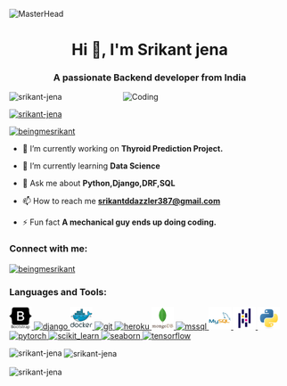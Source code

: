 ![MasterHead](https://visme.co/blog/wp-content/uploads/2019/10/animated-presentation-software-header-wide.gif)
<h1 align="center">Hi 👋, I'm Srikant jena</h1>
<h3 align="center">A passionate Backend developer from India</h3>
<img align="right" alt="Coding" width="300" src="https://i.pinimg.com/originals/91/90/8a/91908ad2f9aef293ed840739a291e9db.gif">

<p align="left"> <img src="https://komarev.com/ghpvc/?username=srikant-jena&label=Profile%20views&color=0e75b6&style=flat" alt="srikant-jena" /> </p>

<p align="left"> <a href="https://github.com/ryo-ma/github-profile-trophy"><img src="https://github-profile-trophy.vercel.app/?username=srikant-jena" alt="srikant-jena" /></a> </p>

<p align="left"> <a href="https://twitter.com/beingmesrikant" target="blank"><img src="https://img.shields.io/twitter/follow/beingmesrikant?logo=twitter&style=for-the-badge" alt="beingmesrikant" /></a> </p>

- 🔭 I’m currently working on **Thyroid Prediction Project.**

- 🌱 I’m currently learning **Data Science**

- 💬 Ask me about **Python,Django,DRF,SQL**

- 📫 How to reach me **srikantddazzler387@gmail.com**

- ⚡ Fun fact **A mechanical guy ends up doing coding.**

<h3 align="left">Connect with me:</h3>
<p align="left">
<a href="https://twitter.com/beingmesrikant" target="blank"><img align="center" src="https://raw.githubusercontent.com/rahuldkjain/github-profile-readme-generator/master/src/images/icons/Social/twitter.svg" alt="beingmesrikant" height="30" width="40" /></a>
</p>

<h3 align="left">Languages and Tools:</h3>
<p align="left"> <a href="https://getbootstrap.com" target="_blank" rel="noreferrer"> <img src="https://raw.githubusercontent.com/devicons/devicon/master/icons/bootstrap/bootstrap-plain-wordmark.svg" alt="bootstrap" width="40" height="40"/> </a> <a href="https://www.djangoproject.com/" target="_blank" rel="noreferrer"> <img src="https://cdn.worldvectorlogo.com/logos/django.svg" alt="django" width="40" height="40"/> </a> <a href="https://www.docker.com/" target="_blank" rel="noreferrer"> <img src="https://raw.githubusercontent.com/devicons/devicon/master/icons/docker/docker-original-wordmark.svg" alt="docker" width="40" height="40"/> </a> <a href="https://git-scm.com/" target="_blank" rel="noreferrer"> <img src="https://www.vectorlogo.zone/logos/git-scm/git-scm-icon.svg" alt="git" width="40" height="40"/> </a> <a href="https://heroku.com" target="_blank" rel="noreferrer"> <img src="https://www.vectorlogo.zone/logos/heroku/heroku-icon.svg" alt="heroku" width="40" height="40"/> </a> <a href="https://www.mongodb.com/" target="_blank" rel="noreferrer"> <img src="https://raw.githubusercontent.com/devicons/devicon/master/icons/mongodb/mongodb-original-wordmark.svg" alt="mongodb" width="40" height="40"/> </a> <a href="https://www.microsoft.com/en-us/sql-server" target="_blank" rel="noreferrer"> <img src="https://www.svgrepo.com/show/303229/microsoft-sql-server-logo.svg" alt="mssql" width="40" height="40"/> </a> <a href="https://www.mysql.com/" target="_blank" rel="noreferrer"> <img src="https://raw.githubusercontent.com/devicons/devicon/master/icons/mysql/mysql-original-wordmark.svg" alt="mysql" width="40" height="40"/> </a> <a href="https://pandas.pydata.org/" target="_blank" rel="noreferrer"> <img src="https://raw.githubusercontent.com/devicons/devicon/2ae2a900d2f041da66e950e4d48052658d850630/icons/pandas/pandas-original.svg" alt="pandas" width="40" height="40"/> </a> <a href="https://www.python.org" target="_blank" rel="noreferrer"> <img src="https://raw.githubusercontent.com/devicons/devicon/master/icons/python/python-original.svg" alt="python" width="40" height="40"/> </a> <a href="https://pytorch.org/" target="_blank" rel="noreferrer"> <img src="https://www.vectorlogo.zone/logos/pytorch/pytorch-icon.svg" alt="pytorch" width="40" height="40"/> </a> <a href="https://scikit-learn.org/" target="_blank" rel="noreferrer"> <img src="https://upload.wikimedia.org/wikipedia/commons/0/05/Scikit_learn_logo_small.svg" alt="scikit_learn" width="40" height="40"/> </a> <a href="https://seaborn.pydata.org/" target="_blank" rel="noreferrer"> <img src="https://seaborn.pydata.org/_images/logo-mark-lightbg.svg" alt="seaborn" width="40" height="40"/> </a> <a href="https://www.tensorflow.org" target="_blank" rel="noreferrer"> <img src="https://www.vectorlogo.zone/logos/tensorflow/tensorflow-icon.svg" alt="tensorflow" width="40" height="40"/> </a> </p>

<p><img align="left" src="https://github-readme-stats.vercel.app/api/top-langs?username=srikant-jena&show_icons=true&locale=en&layout=compact" alt="srikant-jena" /></p>

<p>&nbsp;<img align="center" src="https://github-readme-stats.vercel.app/api?username=srikant-jena&show_icons=true&locale=en" alt="srikant-jena" /></p>

<p><img align="center" src="https://github-readme-streak-stats.herokuapp.com/?user=srikant-jena&" alt="srikant-jena" /></p>

